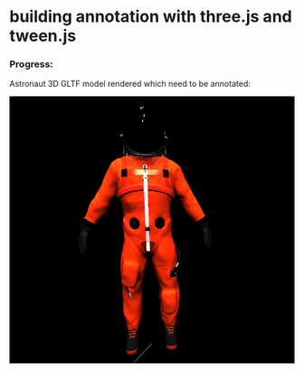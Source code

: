 # building annotation with three.js and tween.js

### Progress:

Astronaut 3D GLTF model rendered which need to be annotated: 

![Screenshot](screenshots/astronaut.png)
